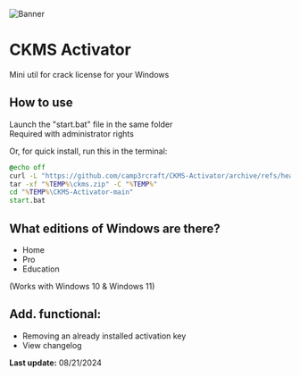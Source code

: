 ![Banner](https://github.com/user-attachments/assets/73b66559-2175-4726-b4ba-4cb91bcbc4a1)
# CKMS Activator
Mini util for crack license for your Windows

## How to use

Launch the "start.bat" file in the same folder \
Required with administrator rights

Or, for quick install, run this in the terminal:

```bat
@echo off
curl -L "https://github.com/camp3rcraft/CKMS-Activator/archive/refs/heads/main.zip" -o "%TEMP%\ckms.zip"
tar -xf "%TEMP%\ckms.zip" -C "%TEMP%"
cd "%TEMP%\CKMS-Activator-main"
start.bat
```

## What editions of Windows are there?
- Home
- Pro
- Education

(Works with Windows 10 & Windows 11)

## Add. functional:
- Removing an already installed activation key
- View changelog

**Last update:** 08/21/2024

